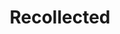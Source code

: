---
layout: project
title:  "Recollected"
categories: projects
slug: recollected
order: 5
show: true
website: "https://recollected.github.io"
description: >-
    <p>Stories about things it would hurt to lose.</p>
    <p>Photos by <a href="https://www.instagram.com/andygoddamnedsilva/">Andy Silva</a>.</p>
media: [{image: "recollected/recollected-1.png", link: "https://recollected.github.io/"}, 
{image: "recollected/recollected-2.png", link: "https://recollected.github.io/"}]
tags: 
    - pm
---